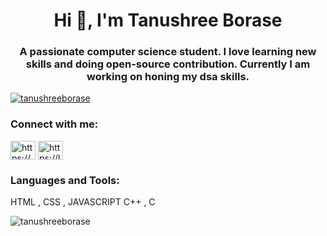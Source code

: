 <h1 align="center">Hi 👋, I'm Tanushree Borase</h1>
<h3 align="center">A passionate computer science student. I love learning new skills and doing open-source contribution. Currently I am working on honing my dsa skills. </h3>

<p align="left"> <a href="https://github.com/ryo-ma/github-profile-trophy">
<img src="https://github-profile-trophy.vercel.app/?username=tanushreeborase" alt="tanushreeborase" /></a> </p>

<h3 align="left">Connect with me:</h3>
<p align="left">
<a href="https://linkedin.com/in/https://www.linkedin.com/in/tanushree-borase77/" target="blank"><img align="center" src="https://raw.githubusercontent.com/rahuldkjain/github-profile-readme-generator/master/src/images/icons/Social/linked-in-alt.svg" alt="https://www.linkedin.com/in/tanushree-borase77/" height="30" width="40" /></a>
<a href="https://www.leetcode.com/https://leetcode.com/u/tanu_77sonu-12/" target="blank"><img align="center" src="https://raw.githubusercontent.com/rahuldkjain/github-profile-readme-generator/master/src/images/icons/Social/leet-code.svg" alt="https://leetcode.com/u/tanu_77sonu-12/" height="30" width="40" /></a>
</p>

<h3 align="left">Languages and Tools:</h3>
HTML , CSS , JAVASCRIPT
C++ , C
<p><img align="center" src="https://github-readme-streak-stats.herokuapp.com/?user=tanushreeborase&" alt="tanushreeborase" /></p>
